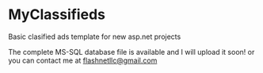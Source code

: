 # MyClassifieds

Basic clasified ads template for new asp.net projects

The complete MS-SQL database file is available and I will upload it soon!
or you can contact me at flashnetllc@gmail.com

